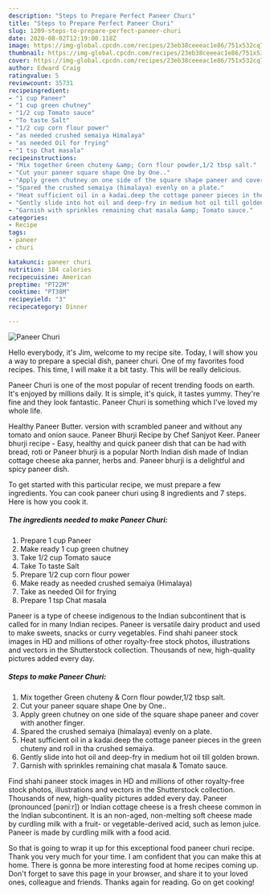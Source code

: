 ```yaml
---
description: "Steps to Prepare Perfect Paneer Churi"
title: "Steps to Prepare Perfect Paneer Churi"
slug: 1209-steps-to-prepare-perfect-paneer-churi
date: 2020-08-02T12:19:00.118Z
image: https://img-global.cpcdn.com/recipes/23eb38ceeeac1e86/751x532cq70/paneer-churi-recipe-main-photo.jpg
thumbnail: https://img-global.cpcdn.com/recipes/23eb38ceeeac1e86/751x532cq70/paneer-churi-recipe-main-photo.jpg
cover: https://img-global.cpcdn.com/recipes/23eb38ceeeac1e86/751x532cq70/paneer-churi-recipe-main-photo.jpg
author: Edward Craig
ratingvalue: 5
reviewcount: 35731
recipeingredient:
- "1 cup Paneer"
- "1 cup green chutney"
- "1/2 cup Tomato sauce"
- "To taste Salt"
- "1/2 cup corn flour power"
- "as needed crushed semaiya Himalaya"
- "as needed Oil for frying"
- "1 tsp Chat masala"
recipeinstructions:
- "Mix together Green chuteny &amp; Corn flour powder,1/2 tbsp salt."
- "Cut your paneer square shape One by One.."
- "Apply green chutney on one side of the square shape paneer and cover with another finger."
- "Spared the crushed semaiya (himalaya) evenly on a plate."
- "Heat sufficient oil in a kadai.deep the cottage paneer pieces in the green chuteny and roll in tha crushed semaiya."
- "Gently slide into hot oil and deep-fry in medium hot oil till golden brown."
- "Garnish with sprinkles remaining chat masala &amp; Tomato sauce."
categories:
- Recipe
tags:
- paneer
- churi

katakunci: paneer churi 
nutrition: 184 calories
recipecuisine: American
preptime: "PT22M"
cooktime: "PT38M"
recipeyield: "3"
recipecategory: Dinner

---
```



![Paneer Churi](https://img-global.cpcdn.com/recipes/23eb38ceeeac1e86/751x532cq70/paneer-churi-recipe-main-photo.jpg)

Hello everybody, it's Jim, welcome to my recipe site. Today, I will show you a way to prepare a special dish, paneer churi. One of my favorites food recipes. This time, I will make it a bit tasty. This will be really delicious.

Paneer Churi is one of the most popular of recent trending foods on earth. It's enjoyed by millions daily. It is simple, it's quick, it tastes yummy. They're fine and they look fantastic. Paneer Churi is something which I've loved my whole life.

Healthy Paneer Butter. version with scrambled paneer and without any tomato and onion sauce. Paneer Bhurji Recipe by Chef Sanjyot Keer. Paneer bhurji recipe - Easy, healthy and quick paneer dish that can be had with bread, roti or Paneer bhurji is a popular North Indian dish made of Indian cottage cheese aka panner, herbs and. Paneer bhurji is a delightful and spicy paneer dish.


To get started with this particular recipe, we must prepare a few ingredients. You can cook paneer churi using 8 ingredients and 7 steps. Here is how you cook it.

<!--inarticleads1-->

##### The ingredients needed to make Paneer Churi:

1. Prepare 1 cup Paneer
1. Make ready 1 cup green chutney
1. Take 1/2 cup Tomato sauce
1. Take To taste Salt
1. Prepare 1/2 cup corn flour power
1. Make ready as needed crushed semaiya (Himalaya)
1. Take as needed Oil for frying
1. Prepare 1 tsp Chat masala


Paneer is a type of cheese indigenous to the Indian subcontinent that is called for in many Indian recipes. Paneer is versatile dairy product and used to make sweets, snacks or curry vegetables. Find shahi paneer stock images in HD and millions of other royalty-free stock photos, illustrations and vectors in the Shutterstock collection. Thousands of new, high-quality pictures added every day. 

<!--inarticleads2-->

##### Steps to make Paneer Churi:

1. Mix together Green chuteny &amp; Corn flour powder,1/2 tbsp salt.
1. Cut your paneer square shape One by One..
1. Apply green chutney on one side of the square shape paneer and cover with another finger.
1. Spared the crushed semaiya (himalaya) evenly on a plate.
1. Heat sufficient oil in a kadai.deep the cottage paneer pieces in the green chuteny and roll in tha crushed semaiya.
1. Gently slide into hot oil and deep-fry in medium hot oil till golden brown.
1. Garnish with sprinkles remaining chat masala &amp; Tomato sauce.


Find shahi paneer stock images in HD and millions of other royalty-free stock photos, illustrations and vectors in the Shutterstock collection. Thousands of new, high-quality pictures added every day. Paneer (pronounced [pəniːr]) or Indian cottage cheese is a fresh cheese common in the Indian subcontinent. It is an non-aged, non-melting soft cheese made by curdling milk with a fruit- or vegetable-derived acid, such as lemon juice. Paneer is made by curdling milk with a food acid. 

So that is going to wrap it up for this exceptional food paneer churi recipe. Thank you very much for your time. I am confident that you can make this at home. There is gonna be more interesting food at home recipes coming up. Don't forget to save this page in your browser, and share it to your loved ones, colleague and friends. Thanks again for reading. Go on get cooking!
